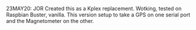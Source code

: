 23MAY20: JOR
Created this as a Kplex replacement.
Wotking, tested on Raspbian Buster, vanilla.
This version setup to take a GPS on one serial port and the Magnetometer on the other.



